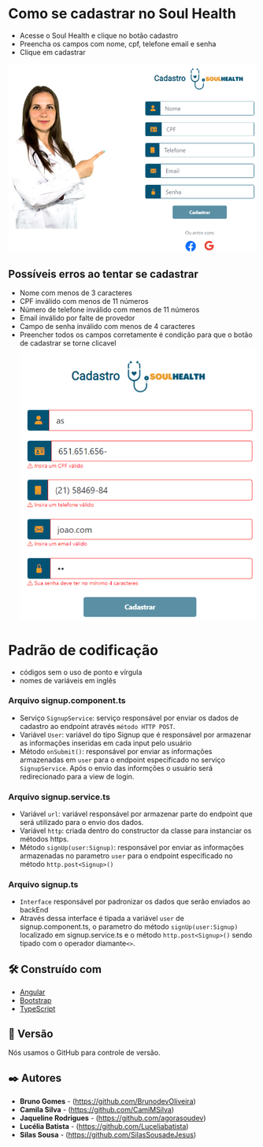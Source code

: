 # Como se cadastrar no Soul Health

- Acesse o Soul Health e clique no botão cadastro
- Preencha os campos com nome, cpf, telefone email e senha
- Clique em cadastrar 

![Tela de cadastro](./assets/cadastro-2.png)

## Possíveis erros ao tentar se cadastrar

- Nome com menos de 3 caracteres
- CPF inválido com menos de 11 números
- Número de telefone inválido com menos de 11 números
- Email inválido por falte de provedor
- Campo de senha inválido com menos de 4 caracteres
- Preencher todos os campos corretamente é condição para que o botão de cadastrar se torne clicavel
![Tela de cadastro](./assets/cadastro-3.png)
# Padrão de codificação
- códigos sem o uso de ponto e vírgula
- nomes de variáveis em inglês

### Arquivo signup.component.ts
- Serviço `SignupService`: serviço responsável por enviar os dados de cadastro ao endpoint através `método HTTP POST`.
- Variável `User`: variável do tipo Signup que é responsável por armazenar as informações inseridas em cada input pelo usuário
- Método `onSubmit()`: responsável por enviar as informações armazenadas em `user` para o endpoint especificado no serviço `SignupService`. Após o envio das informções o usuário será redirecionado para a view de login.

### Arquivo signup.service.ts
- Variável `url`: variável responsável por armazenar parte do endpoint que será utilizado para o envio dos dados.
- Variável `http`: criada dentro do constructor da classe para instanciar os métodos https.
- Método `signUp(user:Signup)`: responsável por enviar as informações armazenadas no parametro `user` para o endpoint especificado no método `http.post<Signup>()`

### Arquivo signup.ts
- ``Interface`` responsável por padronizar os dados que serão enviados ao backEnd
- Através dessa interface é tipada a variável `user` de signup.component.ts, o parametro do método `signUp(user:Signup)` localizado em signup.service.ts e o método `http.post<Signup>()` sendo tipado com o operador diamante`<>`.
## 🛠️ Construído com

- [Angular](https://angular.io/)
- [Bootstrap](https://getbootstrap.com/docs/5.1/getting-started/introduction/)
- [TypeScript](https://www.typescriptlang.org/)

## 📌 Versão

Nós usamos o GitHub para controle de versão.

## ✒️ Autores

- **Bruno Gomes** - (https://github.com/BrunodevOliveira)
- **Camila Silva** - (https://github.com/CamiMSilva)
- **Jaqueline Rodrigues** - (https://github.com/agorasoudev)
- **Lucélia Batista** - (https://github.com/Luceliabatista)
- **Silas Sousa** - (https://github.com/SilasSousadeJesus)
